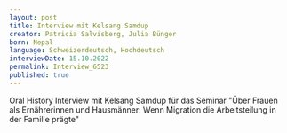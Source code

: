 ```yaml
---
layout: post
title: Interview mit Kelsang Samdup
creator: Patricia Salvisberg, Julia Bünger
born: Nepal
language: Schweizerdeutsch, Hochdeutsch
interviewDate: 15.10.2022
permalink: Interview_6523
published: true
---
```

Oral History Interview mit Kelsang Samdup für das Seminar "Über Frauen als Ernährerinnen und Hausmänner: Wenn Migration die Arbeitsteilung in der Familie prägte"